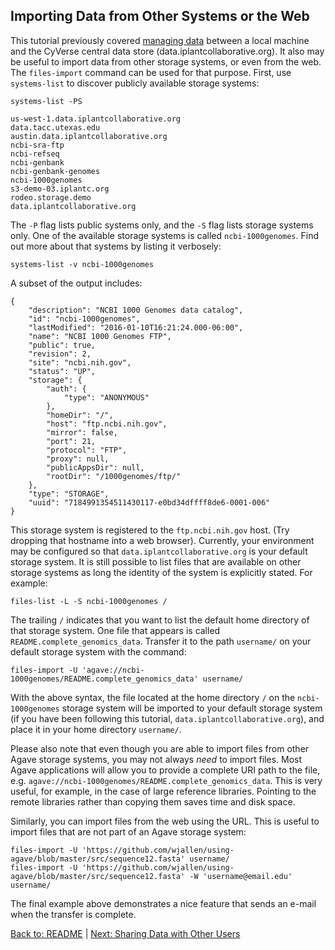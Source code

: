 ## Importing Data from Other Systems or the Web

This tutorial previously covered [managing data](managing_data.md) between a local machine and the CyVerse central data store (data.iplantcollaborative.org).
It also may be useful to import data from other storage systems, or even from the web.
The `files-import` command can be used for that purpose.
First, use `systems-list` to discover publicly available storage systems:

```systems-list -PS```
```
us-west-1.data.iplantcollaborative.org
data.tacc.utexas.edu
austin.data.iplantcollaborative.org
ncbi-sra-ftp
ncbi-refseq
ncbi-genbank
ncbi-genbank-genomes
ncbi-1000genomes
s3-demo-03.iplantc.org
rodeo.storage.demo
data.iplantcollaborative.org
```

The `-P` flag lists public systems only, and the `-S` flag lists storage systems only.
One of the available storage systems is called `ncbi-1000genomes`.
Find out more about that systems by listing it verbosely:

```systems-list -v ncbi-1000genomes```

A subset of the output includes:

```
{
    "description": "NCBI 1000 Genomes data catalog", 
    "id": "ncbi-1000genomes", 
    "lastModified": "2016-01-10T16:21:24.000-06:00", 
    "name": "NCBI 1000 Genomes FTP", 
    "public": true, 
    "revision": 2, 
    "site": "ncbi.nih.gov", 
    "status": "UP", 
    "storage": {
        "auth": {
            "type": "ANONYMOUS"
        }, 
        "homeDir": "/", 
        "host": "ftp.ncbi.nih.gov", 
        "mirror": false, 
        "port": 21, 
        "protocol": "FTP", 
        "proxy": null, 
        "publicAppsDir": null, 
        "rootDir": "/1000genomes/ftp/"
    }, 
    "type": "STORAGE", 
    "uuid": "7184991354511430117-e0bd34dffff8de6-0001-006"
}
```

This storage system is registered to the `ftp.ncbi.nih.gov` host.
(Try dropping that hostname into a web browser).
Currently, your environment may be configured so that `data.iplantcollaborative.org` is your default storage system.
It is still possible to list files that are available on other storage systems as long the identity of the system is explicitly stated.
For example:

```files-list -L -S ncbi-1000genomes /```

The trailing `/` indicates that you want to list the default home directory of that storage system.
One file that appears is called `README.complete_genomics_data`.
Transfer it to the path `username/` on your default storage system with the command:

```files-import -U 'agave://ncbi-1000genomes/README.complete_genomics_data' username/```

With the above syntax, the file located at the home directory `/` on the `ncbi-1000genomes` storage system will be imported to your default storage system (if you have been following this tutorial, `data.iplantcollaborative.org`), and place it in your home directory `username/`.

Please also note that even though you are able to import files from other Agave storage systems, you may not always *need* to import files.
Most Agave applications will allow you to provide a complete URI path to the file, e.g. `agave://ncbi-1000genomes/README.complete_genomics_data`.
This is very useful, for example, in the case of large reference libraries.
Pointing to the remote libraries rather than copying them saves time and disk space.

Similarly, you can import files from the web using the URL.
This is useful to import files that are not part of an Agave storage system:

```
files-import -U 'https://github.com/wjallen/using-agave/blob/master/src/sequence12.fasta' username/
files-import -U 'https://github.com/wjallen/using-agave/blob/master/src/sequence12.fasta' -W 'username@email.edu' username/
```

The final example above demonstrates a nice feature that sends an e-mail when the transfer is complete.

[Back to: README](../README.md) | [Next: Sharing Data with Other Users](sharing_data.md)
